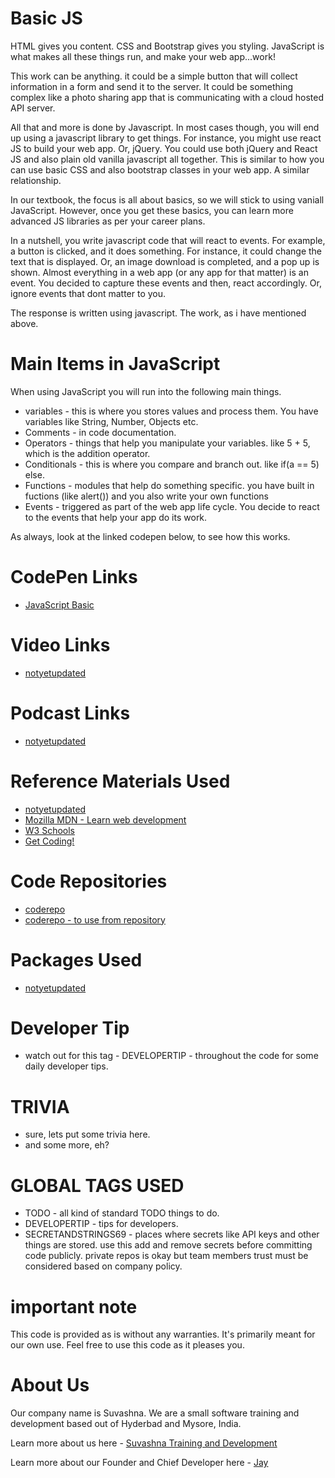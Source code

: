 # Basic JS

HTML gives you content. CSS and Bootstrap gives you styling. JavaScript is what makes all these things run, and make your web app...work!

This work can be anything. it could be a simple button that will collect information in a form and send it to the server. It could be something complex like a photo sharing app that is communicating with a cloud hosted API server. 

All that and more is done by Javascript. In most cases though, you will end up using a javascript library to get things. For instance, you might use react JS to build your web app. Or, jQuery. You could use both jQuery and React JS and also plain old vanilla javascript all together. This is similar to how you can use basic CSS and also bootstrap classes in your web app. A similar relationship. 

In our textbook, the focus is all about basics, so we will stick to using vaniall JavaScript. However, once you get these basics, you can learn more advanced JS libraries as per your career plans. 

In a nutshell, you write javascript code that will react to events. For example, a button is clicked, and it does something. For instance, it could change the text that is displayed. Or, an image download is completed, and a pop up is shown. Almost everything in a web app (or any app for that matter) is an event. You decided to capture these events and then, react accordingly. Or, ignore events that dont matter to you. 

The response is written using javascript. The work, as i have mentioned above.

# Main Items in JavaScript

When using JavaScript you will run into the following main things.

* variables - this is where you stores values and process them. You have variables like String, Number, Objects etc.
* Comments - in code documentation.
* Operators - things that help you manipulate your variables. like 5 + 5, which is the addition operator.
* Conditionals - this is where you compare and branch out. like if(a == 5) else.
* Functions - modules that help do something specific. you have built in fuctions (like alert()) and you also write your own functions
* Events - triggered as part of the web app life cycle. You decide to react to the events that help your app do its work.

As always, look at the linked codepen below, to see how this works. 

# CodePen Links

* [JavaScript Basic](https://codepen.io/jay-pancodu/pen/MWKwmez)

# Video Links

* [notyetupdated](Link)

# Podcast Links

* [notyetupdated](Link)

# Reference Materials Used 

* [notyetupdated](Link)
* [Mozilla MDN - Learn web development](https://developer.mozilla.org/en-US/docs/Learn)
* [W3 Schools](https://www.w3schools.com)
* [Get Coding!](https://getcodingkids.com/missions/)

# Code Repositories

* [coderepo](https://github.com/Jay-study-nildana/Tutorials/tree/master/WebCode/javascript-basic/)
* [coderepo - to use from repository](../WebCode/javascript-basic/)

# Packages Used 

* [notyetupdated](Link)

# Developer Tip 

* watch out for this tag - DEVELOPERTIP - throughout the code for some daily developer tips.

# TRIVIA 

* sure, lets put some trivia here.
* and some more, eh?

# GLOBAL TAGS USED

* TODO - all kind of standard TODO things to do. 
* DEVELOPERTIP - tips for developers.
* SECRETANDSTRINGS69 - places where secrets like API keys and other things are stored. use this add and remove secrets before committing code publicly. private repos is okay but team members trust must be considered based on company policy. 

# important note 

This code is provided as is without any warranties. It's primarily meant for our own use. Feel free to use this code as it pleases you.

# About Us

Our company name is Suvashna. We are a small software training and development based out of Hyderbad and Mysore, India. 

Learn more about us here - [Suvashna Training and Development](https://suvashna.com)

Learn more about our Founder and Chief Developer here - [Jay](http://thechalakas.com)